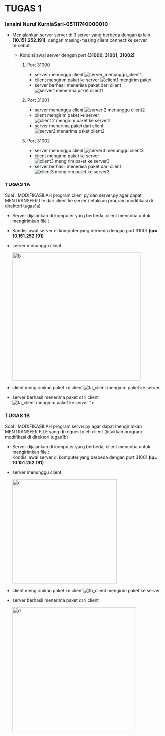 # TUGAS 1
### Isnaini Nurul KurniaSari-05111740000010
* Menjalankan server server di 3 server yang berbeda dengan ip lain **(10.151.252.191)**, dengan masing-masing client connect ke server tersebut:
  
  - Kondisi awal server dengan port **(31000, 31001, 31002)**
    1. Port 31000 
        - server menunggu client
            ![server_menunggu_client1](https://user-images.githubusercontent.com/36990780/75626072-dca36680-5bf6-11ea-96d9-83bba804dce6.jpg)
        - client mengirim paket ke server
            ![client1 mengirim paket](https://user-images.githubusercontent.com/36990780/75626110-27bd7980-5bf7-11ea-98f9-641c3dc39a83.jpg)
        - server berhasil menerima paket dari client
            ![server1 menerima paket client1](https://user-images.githubusercontent.com/36990780/75626132-5a677200-5bf7-11ea-9857-12ed44c4f022.jpg)
            
     2. Port 31001
        - server menunggu client
          ![server 2 menunggu client2](https://user-images.githubusercontent.com/36990780/75626197-03ae6800-5bf8-11ea-8c88-c74b58e6e95d.jpg)
        - client mengirim paket ke server
          ![client 2 mengirim paket ke server2](https://user-images.githubusercontent.com/36990780/75626189-e11c4f00-5bf7-11ea-914f-c0418d30c183.jpg)
        - server menerima paket dari client
          ![server2 menerima paket client2](https://user-images.githubusercontent.com/36990780/75626203-17f26500-5bf8-11ea-8bf4-2df3246e393e.jpg)
          
     3. Port 31002
        - server menunggu client
          ![server3 menunggu client3](https://user-images.githubusercontent.com/36990780/75626223-67d12c00-5bf8-11ea-94c0-bf1f42afd95e.jpg)
        - client mengirim paket ke server
          ![client3 mengirim paket ke server3](https://user-images.githubusercontent.com/36990780/75626233-74ee1b00-5bf8-11ea-8740-8165290da3d4.jpg)
        - server berhasil menerima paket dari client
          ![client3 mengirim paket ke server3](https://user-images.githubusercontent.com/36990780/75626240-82a3a080-5bf8-11ea-8c7b-66120061bdfe.jpg)
 
 
### TUGAS 1A ###
Soal : MODIFIKASILAH program client.py dan server.py agar dapat MENTRANSFER file dari client ke server (letakkan program modifikasi di direktori tugas1a)      
* Server dijalankan di komputer yang berbeda, client mencoba untuk mengirimkan file :
* Kondisi awal server di komputer yang berbeda dengan port 31001 **(ip= 10.151.252.191)**
* server menunggu client 
      
     <img width="411" alt="b" src="https://user-images.githubusercontent.com/36990780/76166172-1e9c5180-618f-11ea-9c84-6aa0258f8f06.png">
* client mengirimkan paket ke client 
      ![1a_client mengirim paket ke server](https://user-images.githubusercontent.com/36990780/75626347-7ec44e00-5bf9-11ea-85e1-b867390da108.jpg)
* server berhasil menerima paket dari client
      ![1a_client mengirim paket ke server](https://user-images.githubusercontent.com/36990780/75626347-7ec44e00-5bf9-11ea-85e1-b867390da108.jpg)
">
      
### TUGAS 1B ###
Soal : MODIFIKASILAH program server.py agar dapat mengirimkan MENTRANSFER FILE yang di request oleh client (letakkan program modifikasi di direktori tugas1b)
* Server dijalankan di komputer yang berbeda, client mencoba untuk mengirimkan file :  
  Kondisi awal server di komputer yang berbeda dengan port 31001 **(ip= 10.151.252.191)**
* server menunggu client
      
     <img width="335" alt="c" src="https://user-images.githubusercontent.com/36990780/76166190-4a1f3c00-618f-11ea-881c-4f1b6fcd1602.png">
* client mengirimkan paket ke client
      ![1b_client mengirim paket ke server](https://user-images.githubusercontent.com/36990780/75674231-41be9100-5cb7-11ea-9132-41e9a2d950d9.jpg)
* server berhasil menerima paket dari client

    <img width="397" alt="d" src="https://user-images.githubusercontent.com/36990780/76166301-25779400-6190-11ea-9151-931e63613763.png">

   
  
    
    

      
      
      
    



         
    

